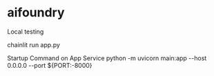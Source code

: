 # aifoundry

Local testing

chainlit run app.py


Startup Command on App Service
python -m uvicorn main:app --host 0.0.0.0 --port ${PORT:-8000}